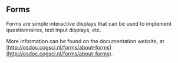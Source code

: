 Forms
-----

Forms are simple interactive displays that can be used to implement questionnaires, text input displays, etc.

More information can be found on the documentation website, at [http://osdoc.cogsci.nl/forms/about-forms](http://osdoc.cogsci.nl/forms/about-forms).
